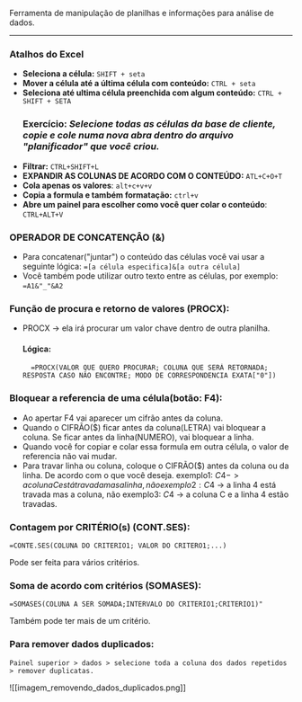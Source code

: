 Ferramenta de manipulação de planilhas e informações para análise de dados.

---- 

### Atalhos do Excel
- **Seleciona a célula:** ``SHIFT + seta``
- **Mover a célula até a última célula com conteúdo:** ``CTRL + seta``
- **Seleciona até ultima célula preenchida com algum conteúdo:** ``CTRL + SHIFT + SETA``
	### Exercício:  _Selecione todas as células da base de cliente, copie e cole numa nova abra dentro do arquivo "planificador" que você criou._
- **Filtrar:** ``CTRL+SHIFT+L``
- **EXPANDIR AS COLUNAS DE ACORDO COM O CONTEÚDO:** ``ATL+C+O+T`` 
- **Cola apenas os valores**: ``alt+c+v+v`` 
- **Copia a formula e também formatação:** ``ctrl+v``
 - **Abre um painel para escolher como você quer colar o conteúdo**: ``CTRL+ALT+V``
### OPERADOR DE CONCATENÇÂO (&)
- Para concatenar("juntar") o conteúdo das células você vai usar a seguinte lógica:
	``=[a célula especifica]&[a outra célula]``
- Você também pode utilizar outro texto entre as células, por exemplo: 
	``=A1&"_"&A2``

### Função de procura e retorno de valores (PROCX):
- PROCX -> ela irá procurar um valor chave dentro de outra planilha.
	#### Lógica:
		=PROCX(VALOR QUE QUERO PROCURAR; COLUNA QUE SERÁ RETORNADA; RESPOSTA CASO NÂO ENCONTRE; MODO DE CORRESPONDENCIA EXATA["0"])

### Bloquear a referencia de uma célula(botão: F4): 
- Ao apertar F4 vai aparecer um cifrão antes da coluna.
- Quando o CIFRÃO($) ficar antes da coluna(LETRA) vai bloquear a coluna. Se ficar antes da linha(NUMERO), vai bloquear a linha. 
- Quando você for copiar e colar essa formula em outra célula, o valor de referencia não vai mudar. 
- Para travar linha ou coluna, coloque o CIFRÃO($) antes da coluna ou da linha. De acordo com o que você deseja. 
	exemplo1: $C4 -> a coluna C está travada mas a linha, não
	exemplo2: C$4 -> a linha 4 está travada mas a coluna, não
	exemplo3: $C$4 -> a coluna C e a linha 4 estão travadas.  

### Contagem por CRITÉRIO(s) (CONT.SES):
	=CONTE.SES(COLUNA DO CRITERIO1; VALOR DO CRITERO1;...)
Pode ser feita para vários critérios.

### Soma de acordo com critérios (SOMASES): 
	=SOMASES(COLUNA A SER SOMADA;INTERVALO DO CRITERIO1;CRITERIO1)"
Também pode ter mais de um critério.

### Para remover dados duplicados:
	Painel superior > dados > selecione toda a coluna dos dados repetidos > remover duplicatas.
![[imagem_removendo_dados_duplicados.png]]